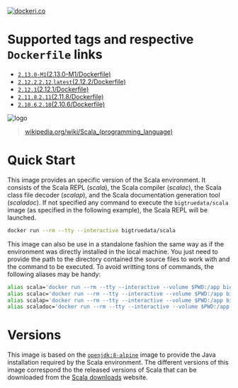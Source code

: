 [![dockeri.co](http://dockeri.co/image/bigtruedata/scala)](https://hub.docker.com/r/bigtruedata/scala/)

# Supported tags and respective `Dockerfile` links
- [`2.13.0-M1`(2.13.0-M1/Dockerfile)](https://github.com/bigtruedata/docker-scala/blob/master/2.13.0-M1/Dockerfile)
- [`2.12.2`,`2.12`,`latest`(2.12.2/Dockerfile)](https://github.com/bigtruedata/docker-scala/blob/master/2.12.2/Dockerfile)
- [`2.12.1`(2.12.1/Dockerfile)](https://github.com/bigtruedata/docker-scala/blob/master/2.12.1/Dockerfile)
- [`2.11.8`,`2.11`(2.11.8/Dockerfile)](https://github.com/bigtruedata/docker-scala/blob/master/2.11.8/Dockerfile)
- [`2.10.6`,`2.10`(2.10.6/Dockerfile)](https://github.com/bigtruedata/docker-scala/blob/master/2.10.6/Dockerfile)

![logo](https://github.com/bigtruedata/docker-scala/blob/master/logo.png)

> [wikipedia.org/wiki/Scala_(programming_language)](https://en.wikipedia.org/wiki/Scala_(programming_language))

# Quick Start
This image provides an specific version of the Scala environment. It consists of the Scala REPL (_scala_), the Scala compiler (_scalac_), the Scala class file decoder (_scalap_), and the Scala documentation generation tool (_scaladoc_). If not specified any command to execute the `bigtruedata/scala` image (as specified in the following example), the Scala REPL will be launched.

```sh
docker run --rm --tty --interactive bigtruedata/scala
```

This image can also be use in a standalone fashion the same way as if the environment was directly installed in the local machine. You just need to provide the path to the directory contained the source files to work with and the command to be executed. To avoid writting tons of commands, the following aliases may be handy:

```sh
alias scala='docker run --rm --tty --interactive --volume $PWD:/app bigtruedata/scala'
alias scalac='docker run --rm --tty --interactive --volume $PWD:/app bigtruedata/scala scalac'
alias scalap='docker run --rm --tty --interactive --volume $PWD:/app bigtruedata/scala scalap'
alias scaladoc='docker run --rm --tty --interactive --volume $PWD:/app bigtruedata/scala scaladoc'
```

# Versions
This image is based on the [`openjdk:8-alpine`](https://hub.docker.com/_/openjdk/) image to provide the Java installation required by the Scala environment. The different versions of this image correspond tho the released versions of Scala that can be downloaded from the [Scala downloads](http://scala-lang.org/download/all.html) website.
